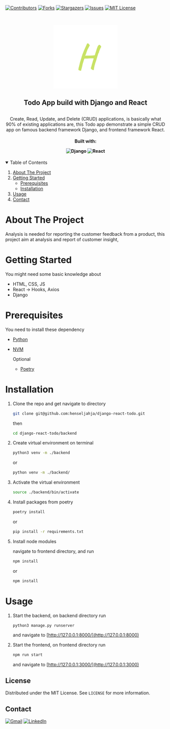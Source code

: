 <!--
*** Thanks for checking out the Best-README-Template. If you have a suggestion
*** that would make this better, please fork the repo and create a pull request
*** or simply open an issue with the tag "enhancement".
*** Thanks again! Now go create something AMAZING! :D
-->

<!-- PROJECT SHIELDS -->
<!--
*** I'm using markdown "reference style" links for readability.
*** Reference links are enclosed in brackets [ ] instead of parentheses ( ).
*** See the bottom of this document for the declaration of the reference variables
*** for contributors-url, forks-url, etc. This is an optional, concise syntax you may use.5 18.203125 "/></g></g></g></svg>
*** https://www.markdownguide.org/basic-syntax/#reference-style-links
-->

[![Contributors][contributors-shield]][contributors-url]
[![Forks][forks-shield]][forks-url]
[![Stargazers][stars-shield]][stars-url]
[![Issues][issues-shield]][issues-url]
[![MIT License][license-shield]][license-url]

<!-- [![LinkedIn][linkedin-shield]][linkedin-url] -->

<!-- PROJECT LOGO -->
<br />
<p align="center">  
  <a href="https://github.com/othneildrew/Best-README-Template">
    <img src="https://raw.githubusercontent.com/henseljahja/henseljahja/main/assets/hensel.svg" alt="Logo" width="200" height="200">
  </a>

  <h2 align="center">Todo App build with Django and React  </h2>
  
<h2 align="center">

<!-- [![MIT License][license-shield]][license-url] -->
<!--
[![Open In Colab][colab-shield]][colab-url] -->

</h2>
  <p align="center">
    Create, Read, Update, and Delete (CRUD) applications, is basically what 90% of existing applications are, this Todo app demonstrate a simple CRUD app on famous backend framework Django, and frontend framework React.
    <!-- <br /> -->
    <!-- <a href="https://github.com/othneildrew/Best-README-Template"><strong>Explore the docs »</strong></a> -->
    <!-- <br /> -->
    <!-- <br /> -->
    <!-- <a href="https://github.com/othneildrew/Best-README-Template">View Demo</a> -->
    <!-- · -->
    <!-- <a href="https://github.com/othneildrew/Best-README-Template/issues">Report Bug</a>
    · -->
    <!-- <a href="https://github.com/othneildrew/Best-README-Template/issues">Request Feature</a> -->
  </p>
</p>
<h4 align = "center">Built with:

![Django](https://img.shields.io/badge/django-%23092E20.svg?style=for-the-badge&logo=django&logoColor=white)
![React](https://img.shields.io/badge/react-%2320232a.svg?style=for-the-badge&logo=react&logoColor=%2361DAFB)

</h4>

<!-- TABLE OF CONTENTS -->
<details open="open">
  <summary>Table of Contents</summary>
  <ol>
    <li>
      <a href="#about-the-project">About The Project</a>
    </li>
    <li>
      <a href="#getting-started">Getting Started</a>
      <ul>
        <li><a href="#prerequisites">Prerequisites</a></li>
        <li><a href="#installation">Installation</a></li>
      </ul>
    </li>
    <li><a href="#usage">Usage</a></li>
    <li><a href="#contact">Contact</a></li>
    <!-- <li><a href="#roadmap">Roadmap</a></li>
    <li><a href="#contributing">Contributing</a></li>
    <li><a href="#license">License</a></li>
    <li><a href="#contact">Contact</a></li>
    <li><a href="#acknowledgements">Acknowledgements</a></li> -->
  </ol>
</details>
<!-- ABOUT THE PROJECT -->

# About The Project

Analysis is needed for reporting the customer feedback from a product, this project aim at analysis and report of customer insight,

<!-- GETTING STARTED -->

# Getting Started

You might need some basic knowledge about

- HTML, CSS, JS
- React -> Hooks, Axios
- Django

# Prerequisites

You need to install these dependency

- [Python](python.org)
- [NVM](https://github.com/nvm-sh/nvm#install--update-script)

  Optional

  - [Poetry](https://python-poetry.org/docs/#installation)

# Installation

1. Clone the repo and get navigate to directory

   ```sh
   git clone git@github.com:henseljahja/django-react-todo.git
   ```

   then

   ```sh
   cd django-react-todo/backend
   ```

2. Create virtual environment on terminal

   ```sh
   python3 venv -m ./backend
   ```

   or

   ```sh
   python venv -m ./backend/
   ```

3. Activate the virtual environment

   ```sh
   source ./backend/bin/activate
   ```

4. Install packages from poetry

   ```sh
   poetry install
   ```

   or

   ```sh
   pip install -r requirements.txt
   ```

5. Install node modules

   navigate to frontend directory, and run

   ```sh
   npm install
   ```

   or

   ```sh
   npm install
   ```

# Usage

1. Start the backend, on backend directory run

   ```sh
   python3 manage.py runserver
   ```

   and navigate to [http://127.0.0.1:8000/](http://127.0.0.1:8000)

2. Start the frontend, on frontend directory run

   ```sh
   npm run start
   ```

   and navigate to [http://127.0.0.1:3000/](http://127.0.0.1:3000)

## License

Distributed under the MIT License. See `LICENSE` for more information.

<!-- CONTACT -->

## Contact

[![Gmail][gmail-shield]][gmail-url]
[![LinkedIn][linkedin-shield]][linkedin-url]

<!-- Your Name - [@your_twitter](https://twitter.com/your_username) - email@example.com -->

<!-- MARKDOWN LINKS & IMAGES -->
<!-- https://www.markdownguide.org/basic-syntax/#reference-style-links -->

[contributors-shield]: https://img.shields.io/github/contributors/othneildrew/Best-README-Template.svg?style=for-the-badge
[contributors-url]: https://github.com/henseljahja/django-react-todo/graphs/contributors
[forks-shield]: https://img.shields.io/github/forks/othneildrew/Best-README-Template.svg?style=for-the-badge
[forks-url]: https://github.com/henseljahja/django-react-todo/network/members
[stars-shield]: https://img.shields.io/github/stars/othneildrew/Best-README-Template.svg?style=for-the-badge
[stars-url]: https://github.com/henseljahja/django-react-todo/stargazers
[issues-shield]: https://img.shields.io/github/issues/othneildrew/Best-README-Template.svg?style=for-the-badge
[issues-url]: https://github.com/henseljahja/django-react-todo/issues
[license-shield]: https://img.shields.io/github/license/othneildrew/Best-README-Template.svg?style=for-the-badge
[license-url]: https://github.com/othneildrew/Best-README-Template/blob/master/LICENSE.txt
[linkedin-shield]: https://img.shields.io/badge/-LinkedIn-black.svg?style=for-the-badge&logo=linkedin&colorB=555
[linkedin-url]: https://linkedin.com/in/henseljahja
[product-screenshot]: images/screenshot.png
[tensorflow-shield]: https://img.shields.io/badge/TensorFlow-FF6F00?style=for-the-badge&logo=TensorFlow&logoColor=white
[python-shield]: https://img.shields.io/badge/Python-3776AB?style=for-the-badge&logo=python&logoColor=white
[gmail-url]: henseljahja@gmail.com
[gmail-shield]: https://img.shields.io/badge/Gmail-D14836?style=for-the-badge&logo=gmail&logoColor=white
[scikitlearn-shield]: https://img.shields.io/badge/scikit--learn-%23F7931E.svg?style=for-the-badge&logo=scikit-learn&logoColor=white
[colab-shield]: https://colab.research.google.com/assets/colab-badge.svg
[colab-url]: https://colab.research.google.com/github/henseljahja/django-react-todo/blob/main/LSTM-sentiment-analysis.ipynb
